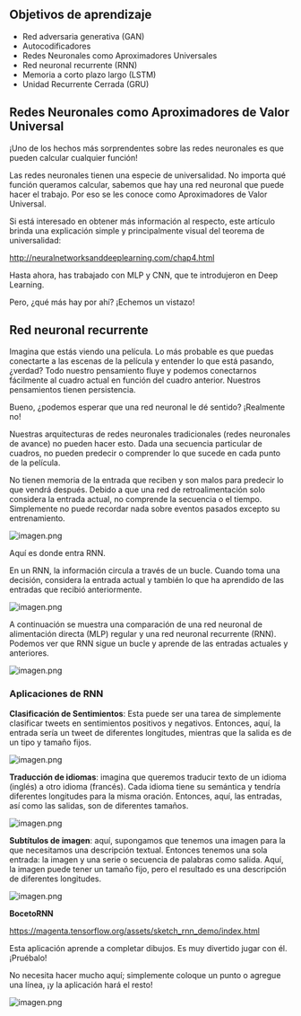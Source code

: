 ## Objetivos de aprendizaje

* Red adversaria generativa (GAN)
* Autocodificadores
* Redes Neuronales como Aproximadores Universales
* Red neuronal recurrente (RNN)
* Memoria a corto plazo largo (LSTM)
* Unidad Recurrente Cerrada (GRU)


## Redes Neuronales como Aproximadores de Valor Universal

¡Uno de los hechos más sorprendentes sobre las redes neuronales es que pueden calcular cualquier función!

Las redes neuronales tienen una especie de universalidad. No importa qué función queramos calcular, sabemos que hay una red neuronal que puede hacer el trabajo. Por eso se les conoce como Aproximadores de Valor Universal.

Si está interesado en obtener más información al respecto, este artículo brinda una explicación simple y principalmente visual del teorema de universalidad:

http://neuralnetworksanddeeplearning.com/chap4.html

Hasta ahora, has trabajado con MLP y CNN, que te introdujeron en Deep Learning.

Pero, ¿qué más hay por ahí? ¡Echemos un vistazo!


## Red neuronal recurrente

Imagina que estás viendo una película. Lo más probable es que puedas conectarte a las escenas de la película y entender lo que está pasando, ¿verdad? Todo nuestro pensamiento fluye y podemos conectarnos fácilmente al cuadro actual en función del cuadro anterior. Nuestros pensamientos tienen persistencia.

Bueno, ¿podemos esperar que una red neuronal le dé sentido? ¡Realmente no!

Nuestras arquitecturas de redes neuronales tradicionales (redes neuronales de avance) no pueden hacer esto. Dada una secuencia particular de cuadros, no pueden predecir o comprender lo que sucede en cada punto de la película.

No tienen memoria de la entrada que reciben y son malos para predecir lo que vendrá después. Debido a que una red de retroalimentación solo considera la entrada actual, no comprende la secuencia o el tiempo. Simplemente no puede recordar nada sobre eventos pasados ​​excepto su entrenamiento.




![imagen.png](https://dphi-live.s3.amazonaws.com/media_uploads/image_f1f5a2c614a34e5c88c8e59dd283b345.png)






Aquí es donde entra RNN.

En un RNN, la información circula a través de un bucle. Cuando toma una decisión, considera la entrada actual y también lo que ha aprendido de las entradas que recibió anteriormente.






![imagen.png](https://dphi-live.s3.amazonaws.com/media_uploads/image_e09e705a744c42cc8de229b5b737440f.png)






A continuación se muestra una comparación de una red neuronal de alimentación directa (MLP) regular y una red neuronal recurrente (RNN). Podemos ver que RNN sigue un bucle y aprende de las entradas actuales y anteriores.



![imagen.png](https://dphi-live.s3.amazonaws.com/media_uploads/image_cd688a706c6e47faba470e1eb7f86905.png)







### Aplicaciones de RNN

**Clasificación de Sentimientos**: Esta puede ser una tarea de simplemente clasificar tweets en sentimientos positivos y negativos. Entonces, aquí, la entrada sería un tweet de diferentes longitudes, mientras que la salida es de un tipo y tamaño fijos.


![imagen.png](https://dphi-live.s3.amazonaws.com/media_uploads/image_e86f99ccbd2f4a648b146200b0cbba1d.png)


**Traducción de idiomas**: imagina que queremos traducir texto de un idioma (inglés) a otro idioma (francés). Cada idioma tiene su semántica y tendría diferentes longitudes para la misma oración. Entonces, aquí, las entradas, así como las salidas, son de diferentes tamaños.





![imagen.png](https://dphi-live.s3.amazonaws.com/media_uploads/image_f97b044a50634fba9d74534dac875d6f.png)








**Subtítulos de imagen**: aquí, supongamos que tenemos una imagen para la que necesitamos una descripción textual. Entonces tenemos una sola entrada: la imagen y una serie o secuencia de palabras como salida. Aquí, la imagen puede tener un tamaño fijo, pero el resultado es una descripción de diferentes longitudes.








![imagen.png](https://dphi-live.s3.amazonaws.com/media_uploads/image_a029389cac764a88b5b817b9ef90d780.png)









**BocetoRNN**

https://magenta.tensorflow.org/assets/sketch_rnn_demo/index.html

Esta aplicación aprende a completar dibujos. Es muy divertido jugar con él. ¡Pruébalo!


No necesita hacer mucho aquí; simplemente coloque un punto o agregue una línea, ¡y la aplicación hará el resto!



![imagen.png](https://dphi-live.s3.amazonaws.com/media_uploads/image_b98928ee8d8b462bba8a6ebf6b5bf756.png)